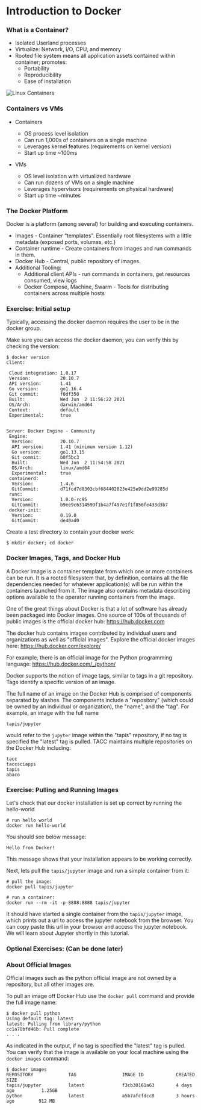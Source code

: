 # Introduction to Docker

### What is a Container?

* Isolated Userland processes
* Virtualize: Network, I/O, CPU, and memory
* Rooted file system means all application assets contained within container; promotes:
  * Portability
  * Reproducibility
  * Ease of installation

<img src="../images/linux_containers_intro.png" alt="Linux Containers">

### Containers vs VMs
* Containers
  * OS process level isolation
  * Can run 1,000s of containers on a single machine
  * Leverages kernel features (requirements on kernel version)
  * Start up time ~100ms
  
* VMs
  * OS level isolation with virtualized hardware
  * Can run dozens of VMs on a single machine
  * Leverages hypervisors (requirements on physical hardware)
  * Start up time ~minutes

### The Docker Platform
Docker is a platform (among several) for building and executing containers.

* Images - Container “templates”. Essentially root filesystems with a little metadata (exposed ports, volumes, etc.)
* Container runtime - Create containers from images and run commands in them. 
* Docker Hub - Central, public repository of images.
* Additional Tooling: 
    * Additional client APIs - run commands in containers, get resources consumed, view logs
    * Docker Compose, Machine, Swarm - Tools for distributing containers across multiple hosts

### Exercise: Initial setup
Typically, accessing the docker daemon requires the user to be in the docker group.

Make sure you can access the docker daemon; you can verify this by checking the version:
```
$ docker version
Client:

 Cloud integration: 1.0.17
 Version:           20.10.7
 API version:       1.41
 Go version:        go1.16.4
 Git commit:        f0df350
 Built:             Wed Jun  2 11:56:22 2021
 OS/Arch:           darwin/amd64
 Context:           default
 Experimental:      true


Server: Docker Engine - Community
 Engine:
  Version:          20.10.7
  API version:      1.41 (minimum version 1.12)
  Go version:       go1.13.15
  Git commit:       b0f5bc3
  Built:            Wed Jun  2 11:54:58 2021
  OS/Arch:          linux/amd64
  Experimental:     true
 containerd:
  Version:          1.4.6
  GitCommit:        d71fcd7d8303cbf684402823e425e9dd2e99285d
 runc:
  Version:          1.0.0-rc95
  GitCommit:        b9ee9c6314599f1b4a7f497e1f1f856fe433d3b7
 docker-init:
  Version:          0.19.0
  GitCommit:        de40ad0

```

Create a test directory to contain your docker work:
```
$ mkdir docker; cd docker
```

### Docker Images, Tags, and Docker Hub
A Docker image is a container template from which one or more containers can be run. It is a rooted filesystem that,
by definition, contains all the file dependencies needed for whatever application(s) will be run within the
containers launched from it. The image also contains metadata describing options available to the operator running
containers from the image.

One of the great things about Docker is that a lot of software has already been packaged into Docker images. One source
of 100s of thousands of public images is the official docker hub: <https://hub.docker.com>

The docker hub contains images contributed by individual users and organizations as well as "official images". Explore
the official docker images here: <https://hub.docker.com/explore/>

For example, there is an official image for the Python programming language: <https://hub.docker.com/_/python/>

Docker supports the notion of image tags, similar to tags in a git repository. Tags identify a specific version of an
image.

The full name of an image on the Docker Hub is comprised of components separated by slashes. The components include a
"repository" (which could be owned by an individual or organization), the "name", and the "tag". For example, an image
with the full name

```
tapis/jupyter
```
would refer to the `jupyter` image within the "tapis" repository, if no tag is specified the "latest" tag is pulled. TACC maintains multiple repositories on the Docker Hub
including:
```
tacc
taccsciapps
tapis
abaco
```

### Exercise: Pulling and Running Images

Let's check that our docker installation is set up correct by running the hello-world
```
# run hello world
docker run hello-world
```

You should see below message:

```
Hello from Docker!
```
This message shows that your installation appears to be working correctly.

Next, lets pull the `tapis/jupyter` image and run a simple container from it:

```
# pull the image:
docker pull tapis/jupyter

# run a container:
docker run --rm -it -p 8888:8888 tapis/jupyter

```
It should have started a single container from the `tapis/jupyter` image, which prints out a url to access the jupyter notebook from the browser.
You can copy paste this url in your browser and access the jupyter notebook. We will learn about Jupyter shortly in this tutorial.

###  Optional Exercises: (Can be done later)
### About Official Images
Official images such as the python official image are not owned by a repository, but all other images are.

To pull an image off Docker Hub use the `docker pull` command and provide the full image name:

```
$ docker pull python
Using default tag: latest
latest: Pulling from library/python
cc1a78bfd46b: Pull complete
. . .
```

As indicated in the output, if no tag is specified the "latest" tag is pulled. You can verify that the image is
available on your local machine using the `docker images` command:
```
$ docker images
REPOSITORY             TAG                 IMAGE ID            CREATED             SIZE
tapis/jupyter          latest              f3cb30161a63        4 days ago          1.25GB
python                 latest              a5b7afcfdcc8        3 hours ago         912 MB
```





